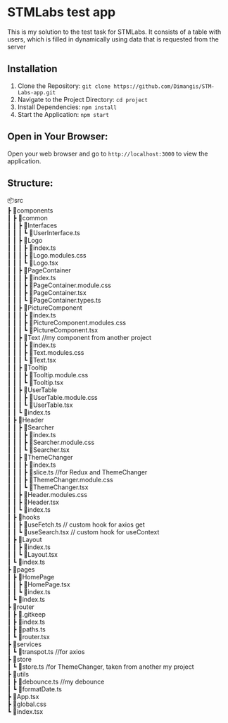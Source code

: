 # STMLabs test app

This is my solution to the test task for STMLabs. It consists of a table with users, which is filled in dynamically using data that is requested from the server

## Installation

1. Clone the Repository: `git clone https://github.com/Dimangis/STM-Labs-app.git`
2. Navigate to the Project Directory: `cd project`
3. Install Dependencies: `npm install`
4. Start the Application: `npm start`

## Open in Your Browser:

Open your web browser and go to `http://localhost:3000` to view the application.

## Structure:

📦src\
 ┣ 📂components\
 ┃ ┣ 📂common\
 ┃ ┃ ┣ 📂Interfaces\
 ┃ ┃ ┃ ┗ 📜UserInterface.ts\
 ┃ ┃ ┣ 📂Logo\
 ┃ ┃ ┃ ┣ 📜index.ts\
 ┃ ┃ ┃ ┣ 📜Logo.modules.css\
 ┃ ┃ ┃ ┗ 📜Logo.tsx\
 ┃ ┃ ┣ 📂PageContainer\
 ┃ ┃ ┃ ┣ 📜index.ts\
 ┃ ┃ ┃ ┣ 📜PageContainer.module.css\
 ┃ ┃ ┃ ┣ 📜PageContainer.tsx\
 ┃ ┃ ┃ ┗ 📜PageContainer.types.ts\
 ┃ ┃ ┣ 📂PictureComponent\
 ┃ ┃ ┃ ┣ 📜index.ts\
 ┃ ┃ ┃ ┣ 📜PictureComponent.modules.css\
 ┃ ┃ ┃ ┗ 📜PictureComponent.tsx\
 ┃ ┃ ┣ 📂Text //my component from another project\
 ┃ ┃ ┃ ┣ 📜index.ts\
 ┃ ┃ ┃ ┣ 📜Text.modules.css\
 ┃ ┃ ┃ ┗ 📜Text.tsx  \
 ┃ ┃ ┣ 📂Tooltip\
 ┃ ┃ ┃ ┣ 📜Tooltip.module.css\
 ┃ ┃ ┃ ┗ 📜Tooltip.tsx\
 ┃ ┃ ┣ 📂UserTable\
 ┃ ┃ ┃ ┣ 📜UserTable.module.css\
 ┃ ┃ ┃ ┗ 📜UserTable.tsx\
 ┃ ┃ ┗ 📜index.ts\
 ┃ ┣ 📂Header\
 ┃ ┃ ┣ 📂Searcher\
 ┃ ┃ ┃ ┣ 📜index.ts\
 ┃ ┃ ┃ ┣ 📜Searcher.module.css\
 ┃ ┃ ┃ ┗ 📜Searcher.tsx\
 ┃ ┃ ┣ 📂ThemeChanger\
 ┃ ┃ ┃ ┣ 📜index.ts\
 ┃ ┃ ┃ ┣ 📜slice.ts  //for Redux and ThemeChanger\
 ┃ ┃ ┃ ┣ 📜ThemeChanger.module.css\
 ┃ ┃ ┃ ┗ 📜ThemeChanger.tsx\
 ┃ ┃ ┣ 📜Header.modules.css\
 ┃ ┃ ┣ 📜Header.tsx\
 ┃ ┃ ┗ 📜index.ts\
 ┃ ┣ 📂hooks\
 ┃ ┃ ┣ 📜useFetch.ts  // custom hook for axios get\
 ┃ ┃ ┗ 📜useSearch.tsx // custom hook for useContext\
 ┃ ┣ 📂Layout\
 ┃ ┃ ┣ 📜index.ts\
 ┃ ┃ ┗ 📜Layout.tsx\
 ┃ ┗ 📜index.ts\
 ┣ 📂pages\
 ┃ ┣ 📂HomePage\
 ┃ ┃ ┣ 📜HomePage.tsx\
 ┃ ┃ ┗ 📜index.ts\
 ┃ ┗ 📜index.ts\
 ┣ 📂router\
 ┃ ┣ 📜.gitkeep\
 ┃ ┣ 📜index.ts\
 ┃ ┣ 📜paths.ts\
 ┃ ┗ 📜router.tsx\
 ┣ 📂services\
 ┃ ┗ 📜transpot.ts  //for axios\
 ┣ 📂store\
 ┃ ┗ 📜store.ts  /for ThemeChanger, taken from another my project\
 ┣ 📂utils\
 ┃ ┣ 📜debounce.ts  //my debounce\
 ┃ ┗ 📜formatDate.ts\
 ┣ 📜App.tsx\
 ┣ 📜global.css\
 ┗ 📜index.tsx